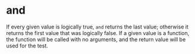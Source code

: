 # and

If every given value is logically true, `and` returns the last value; otherwise it returns the first value that was logically false. If a given value is a function, the function will be called with no arguments, and the return value will be used for the test.